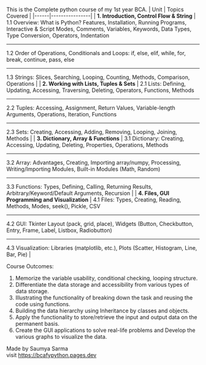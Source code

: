 This is the Complete python course of my 1st year BCA.
| Unit | Topics Covered |
|------|----------------|
| **1. Introduction, Control Flow & String** | 1.1 Overview: What is Python? Features, Installation, Running Programs, Interactive & Script Modes, Comments, Variables, Keywords, Data Types, Type Conversion, Operators, Indentation<br><hr>1.2 Order of Operations, Conditionals and Loops: if, else, elif, while, for, break, continue, pass, else<br><hr>1.3 Strings: Slices, Searching, Looping, Counting, Methods, Comparison, Operations | 
| **2. Working with Lists, Tuples & Sets** | 2.1 Lists: Defining, Updating, Accessing, Traversing, Deleting, Operators, Functions, Methods<br><hr>2.2 Tuples: Accessing, Assignment, Return Values, Variable-length Arguments, Operations, Iteration, Functions<br><hr>2.3 Sets: Creating, Accessing, Adding, Removing, Looping, Joining, Methods | 
| **3. Dictionary, Array & Functions** | 3.1 Dictionary: Creating, Accessing, Updating, Deleting, Properties, Operations, Methods<br><hr>3.2 Array: Advantages, Creating, Importing array/numpy, Processing, Writing/Importing Modules, Built-in Modules (Math, Random)<br><hr>3.3 Functions: Types, Defining, Calling, Returning Results, Arbitrary/Keyword/Default Arguments, Recursion | 
| **4. Files, GUI Programming and Visualization** | 4.1 Files: Types, Creating, Reading, Methods, Modes, seek(), Pickle, CSV<br><hr>4.2 GUI: Tkinter Layout (pack, grid, place), Widgets (Button, Checkbutton, Entry, Frame, Label, Listbox, Radiobutton)<br><hr>4.3 Visualization: Libraries (matplotlib, etc.), Plots (Scatter, Histogram, Line, Bar, Pie) | 

Course Outcomes:
1. Memorize the variable usability, conditional checking, looping structure.
2. Differentiate the data storage and accessibility from various types of data storage.
3. Illustrating the functionality of breaking down the task and reusing the code using
functions.
4. Building the data hierarchy using Inheritance by classes and objects.
5. Apply the functionality to store/retrieve the input and output data on the
permanent basis.
6. Create the GUI applications to solve real-life problems and Develop the various
graphs to visualize the data.

Made by Saumya Sarma <br>
visit https://bcafypython.pages.dev